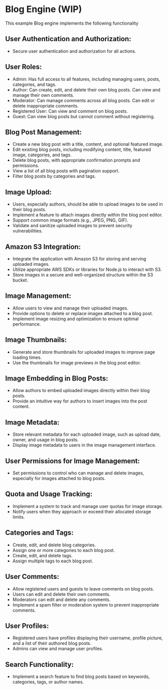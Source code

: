 # Blog Engine (WIP)

This example Blog engine implements the following functionality

## User Authentication and Authorization:
- Secure user authentication and authorization for all actions.

## User Roles:

- Admin: Has full access to all features, including managing users, posts, categories, and tags.
- Author: Can create, edit, and delete their own blog posts. Can view and manage their own comments.
- Moderator: Can manage comments across all blog posts. Can edit or delete inappropriate comments.
- Registered User: Can view and comment on blog posts.
- Guest: Can view blog posts but cannot comment without registering.

## Blog Post Management:

- Create a new blog post with a title, content, and optional featured image.
- Edit existing blog posts, including modifying content, title, featured image, categories, and tags.
- Delete blog posts, with appropriate confirmation prompts and permissions.
- View a list of all blog posts with pagination support.
- Filter blog posts by categories and tags.

## Image Upload:

- Users, especially authors, should be able to upload images to be used in their blog posts.
- Implement a feature to attach images directly within the blog post editor.
- Support common image formats (e.g., JPEG, PNG, GIF).
- Validate and sanitize uploaded images to prevent security vulnerabilities.

## Amazon S3 Integration:

- Integrate the application with Amazon S3 for storing and serving uploaded images.
- Utilize appropriate AWS SDKs or libraries for Node.js to interact with S3.
- Store images in a secure and well-organized structure within the S3 bucket.

## Image Management:

- Allow users to view and manage their uploaded images.
- Provide options to delete or replace images attached to a blog post.
- Implement image resizing and optimization to ensure optimal performance.

## Image Thumbnails:

- Generate and store thumbnails for uploaded images to improve page loading times.
- Use the thumbnails for image previews in the blog post editor.

## Image Embedding in Blog Posts:

- Allow authors to embed uploaded images directly within their blog posts.
- Provide an intuitive way for authors to insert images into the post content.

## Image Metadata:

- Store relevant metadata for each uploaded image, such as upload date, owner, and usage in blog posts.
- Display image metadata to users in the image management interface.

## User Permissions for Image Management:

- Set permissions to control who can manage and delete images, especially for images attached to blog posts.

## Quota and Usage Tracking:

- Implement a system to track and manage user quotas for image storage.
- Notify users when they approach or exceed their allocated storage limits.

## Categories and Tags:

- Create, edit, and delete blog categories.
- Assign one or more categories to each blog post.
- Create, edit, and delete tags.
- Assign multiple tags to each blog post.

## User Comments:

- Allow registered users and guests to leave comments on blog posts.
- Users can edit and delete their own comments.
- Moderators can edit and delete any comments.
- Implement a spam filter or moderation system to prevent inappropriate comments.

## User Profiles:

- Registered users have profiles displaying their username, profile picture, and a list of their authored blog posts.
- Admins can view and manage user profiles.

## Search Functionality:

- Implement a search feature to find blog posts based on keywords, categories, tags, or author names.